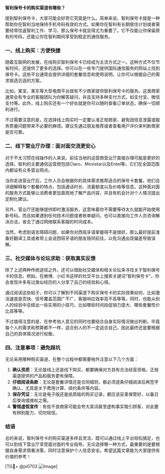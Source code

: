 **智利保号卡的购买渠道有哪些？**

提到智利保号卡，大家可能会好奇它究竟是什么。简单来说，智利保号卡就是一种帮助你在智利当地保持手机号码有效的方式。如果你在智利有长期居住计划或者需要经常往返智利工作、学习，那么保号卡就显得尤为重要了。它不仅能让你保留原有的号码，还能让你在智利期间享受到稳定的通信服务。

### 一、线上购买：方便快捷

随着互联网的发展，在线购买智利保号卡已经成为主流方式之一。这种方式不仅节省时间，还提供了更多的选择。你可以在一些专门提供国际通信服务的网站上找到保号卡。这些平台通常会提供详细的套餐信息和使用说明，让你可以根据自己的需求挑选合适的方案。

比如，某宝、某东等大型电商平台就有不少商家提供智利保号卡的服务。这类商家通常会有专业的客服团队为你解答疑问，并且支持多种支付方式，如支付宝、微信支付等。此外，线上购买还有一个好处就是你可以随时查看订单状态，确保一切顺利进行。

不过需要注意的是，在选择线上购买时一定要认准正规商家，避免因信息泄露或服务质量问题带来不必要的麻烦。建议先通过朋友推荐或者查看用户评价来判断商家是否可靠。

### 二、线下营业厅办理：面对面交流更安心

对于不太习惯在线操作的人来说，前往当地的运营商营业厅直接办理可能是更好的选择。智利的主要通信运营商包括Claro、Movistar以及Entel等，它们在全国范围内都设有众多营业网点。

当你走进营业厅后，工作人员会根据你的具体需求推荐适合的保号卡套餐。他们会详细解释每个套餐的特点，包括通话时长、流量额度以及价格等信息。这种面对面的服务方式能够让消费者更加直观地了解产品内容，并且有机会针对个人情况提出定制化建议。

另外，营业厅还能够提供即时激活服务，这意味着你不需要等待太久就能开始使用新号码。而且如果遇到任何技术问题或者账单疑问，也可以直接向工作人员咨询解决办法，省去了通过网络联系客服的时间成本。

当然，考虑到语言障碍问题，如果你对西班牙语掌握得不是很好，那么最好提前准备好翻译工具或者带上会说西班牙语的朋友陪同前往，以免沟通出现偏差导致误解。

### 三、社交媒体与论坛求助：获取真实反馈

除了上述两种传统途径之外，还可以借助社交媒体和相关论坛来寻找关于智利保号卡的信息。例如，在微博、小红书这样的社交平台上搜索关键词“智利保号卡”，你会发现许多有过类似经历的人分享了自己的经验和心得。

通过阅读这些帖子，你可以了解到不同渠道下购买保号卡的实际效果如何，比如激活速度是否快、信号覆盖范围广不广、客服响应效率高不高等等。同时，也能从别人的经验中总结出一些实用的小技巧，比如哪些时间段促销力度大、哪些套餐性价比高等等。

不过值得注意的是，在参考他人意见的同时也要结合自身实际情况做出判断。毕竟每个人的需求和预算都不一样，适合别人的不一定适合自己，因此最终还是要根据自己的具体情况进行权衡。

### 四、注意事项：避免踩坑

无论采用哪种购买渠道，在整个过程中都需要格外注意以下几个方面：

1. **确认资质**：无论是线上还是线下购买，都要确保对方具有合法经营资格。正规渠道提供的产品和服务更有保障。
2. **仔细阅读条款**：无论是套餐详情还是合同细则，都必须逐条仔细阅读后再签字确认，尤其是关于费用计算、续约条件等内容。
3. **保存凭证**：无论是电子版还是纸质版的购买记录，都应该妥善保管好，以备日后查询或维权之需。
4. **警惕虚假宣传**：有些不良商家可能会夸大其词甚至虚构事实吸引顾客，对此要有辨别能力，切勿轻信。

### 结语

总的来说，智利保号卡的购买渠道多样且灵活，既可以通过线上平台轻松搞定，也可以到线下营业厅享受面对面的专业指导。无论选择哪一种方式，最重要的是要根据自身需求慎重决策，同时注意保护个人信息安全。希望这篇文章能为大家提供有价值的参考！

[TG💪+ @jx0703 ![Image](https://github.com/user-attachments/assets/dbca1d08-cadb-493c-b0ec-ad6f7a83f270)]